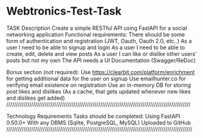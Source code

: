# Webtronics-Test-Task
TASK 
Description
	Create a simple RESTful API using FastAPI for a social networking application
Functional requirements:
There should be some form of authentication and registration (JWT, Oauth, Oauth 2.0, etc..)
As a user I need to be able to signup and login
As a user I need to be able to create, edit, delete and view posts
As a user I can like or dislike other users’ posts but not my own 
The API needs a UI Documentation (Swagger/ReDoc)

Bonus section (not required):
Use https://clearbit.com/platform/enrichment for getting additional data for the user on signup
Use emailhunter.co for verifying email existence on registration
Use an in-memory DB for storing post likes and dislikes (As a cache, that gets updated whenever new likes and dislikes get added) 
////////////////////////////////////////////////////////////////////////////////////////////////

Technology Requirements
Tasks should be completed:
Using FastAPI 0.50.0+
With any DBMS (Sqlite, PostgreSQL, MySQL)
Uploaded to GitHub
/////////////////////////////////////////////////////////////////////////////////////////////////


